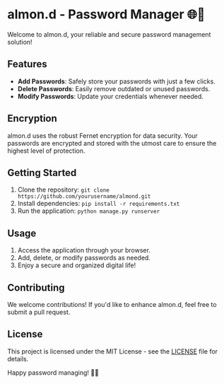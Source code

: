 # almon.d - Password Manager 🌐🔐

Welcome to almon.d, your reliable and secure password management solution!

## Features
- **Add Passwords**: Safely store your passwords with just a few clicks.
- **Delete Passwords**: Easily remove outdated or unused passwords.
- **Modify Passwords**: Update your credentials whenever needed.

## Encryption
almon.d uses the robust Fernet encryption for data security. Your passwords are encrypted and stored with the utmost care to ensure the highest level of protection.

## Getting Started
1. Clone the repository: `git clone https://github.com/yourusername/almond.git`
2. Install dependencies: `pip install -r requirements.txt`
3. Run the application: `python manage.py runserver`

## Usage
1. Access the application through your browser.
2. Add, delete, or modify passwords as needed.
3. Enjoy a secure and organized digital life!

## Contributing
We welcome contributions! If you'd like to enhance almon.d, feel free to submit a pull request.

## License
This project is licensed under the MIT License - see the [LICENSE](LICENSE) file for details.

Happy password managing! 🚀🔑
